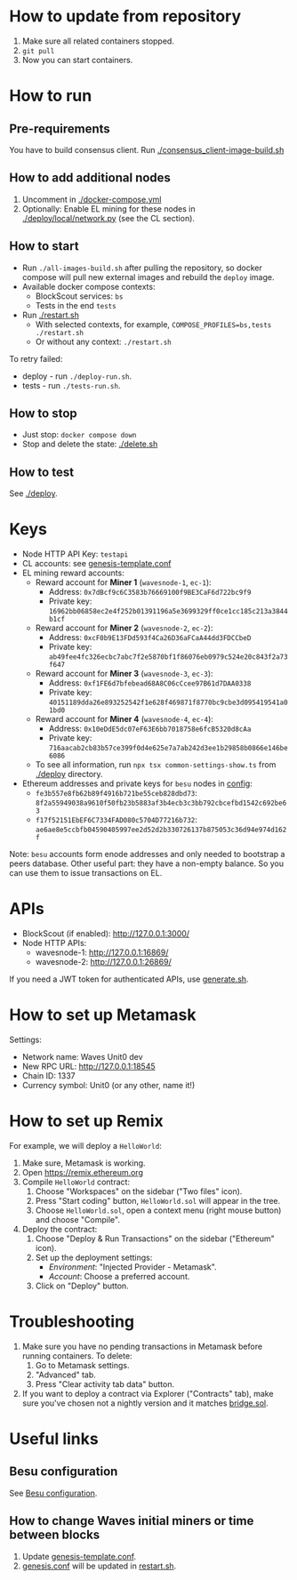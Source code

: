 # How to update from repository

1. Make sure all related containers stopped.
2. `git pull`
3. Now you can start containers.

# How to run

## Pre-requirements

You have to build consensus client. Run [./consensus_client-image-build.sh](./consensus_client-image-build.sh)

## How to add additional nodes

1. Uncomment in [./docker-compose.yml](./docker-compose.yml)
2. Optionally: Enable EL mining for these nodes in [./deploy/local/network.py](./deploy/local/network.py) (see the CL
   section).

## How to start

- Run `./all-images-build.sh` after pulling the repository, so docker compose will pull new external images and rebuild
  the `deploy` image.
- Available docker compose contexts:
    - BlockScout services: `bs`
    - Tests in the end `tests`
- Run [./restart.sh](./restart.sh)
    - With selected contexts, for example, `COMPOSE_PROFILES=bs,tests ./restart.sh`
    - Or without any context: `./restart.sh`

To retry failed:

- deploy - run `./deploy-run.sh`.
- tests - run `./tests-run.sh`.

## How to stop

* Just stop: `docker compose down`
* Stop and delete the state: [./delete.sh](./delete.sh)

## How to test

See [./deploy](./deploy/).

# Keys

* Node HTTP API Key: `testapi`
* CL accounts: see [genesis-template.conf](configs/wavesnode/genesis-template.conf)
* EL mining reward accounts:
    * Reward account for **Miner 1** (`wavesnode-1`, `ec-1`):
        * Address: `0x7dBcf9c6C3583b76669100f9BE3CaF6d722bc9f9`
        * Private key: `16962bb06858ec2e4f252b01391196a5e3699329ff0ce1cc185c213a3844b1cf`
    * Reward account for **Miner 2** (`wavesnode-2`, `ec-2`):
        * Address: `0xcF0b9E13FDd593f4Ca26D36aFCaA44dd3FDCCbeD`
        * Private key: `ab49fee4fc326ecbc7abc7f2e5870bf1f86076eb0979c524e20c843f2a73f647`
    * Reward account for **Miner 3** (`wavesnode-3`, `ec-3`):
        * Address: `0xf1FE6d7bfebead68A8C06cCcee97B61d7DAA0338`
        * Private key: `40151189dda26e893252542f1e628f469871f8770bc9cbe3d095419541a01bd0`
    * Reward account for **Miner 4** (`wavesnode-4`, `ec-4`):
        * Address: `0x10eDdE5dc07eF63E6bb7018758e6fcB5320d8cAa`
        * Private key: `716aacab2cb83b57ce399f0d4e625e7a7ab242d3ee1b29858b0866e146be6086`
    * To see all information, run `npx tsx common-settings-show.ts` from [./deploy](./deploy/) directory.
* Ethereum addresses and private keys for `besu` nodes in [config](configs/ec-common/genesis.json):
    * `fe3b557e8fb62b89f4916b721be55ceb828dbd73`: `8f2a55949038a9610f50fb23b5883af3b4ecb3c3bb792cbcefbd1542c692be63`
    * `f17f52151EbEF6C7334FAD080c5704D77216b732`: `ae6ae8e5ccbfb04590405997ee2d52d2b330726137b875053c36d94e974d162f`

Note: `besu` accounts form enode addresses and only needed to bootstrap a peers database. Other useful part: they have
a non-empty balance. So you can use them to issue transactions on EL.

# APIs

* BlockScout (if enabled): http://127.0.0.1:3000/
* Node HTTP APIs:
    * wavesnode-1: http://127.0.0.1:16869/
    * wavesnode-2: http://127.0.0.1:26869/

If you need a JWT token for authenticated APIs, use [generate.sh](configs/ec-common/generate.sh).

# How to set up Metamask

Settings:

- Network name: Waves Unit0 dev
- New RPC URL: http://127.0.0.1:18545
- Chain ID: 1337
- Currency symbol: Unit0 (or any other, name it!)

# How to set up Remix

For example, we will deploy a `HelloWorld`:

1. Make sure, Metamask is working.
2. Open https://remix.ethereum.org
3. Compile `HelloWorld` contract:
    1. Choose "Workspaces" on the sidebar ("Two files" icon).
    2. Press "Start coding" button, `HelloWorld.sol` will appear in the tree.
    3. Choose `HelloWorld.sol`, open a context menu (right mouse button) and choose "Compile".
4. Deploy the contract:
    1. Choose "Deploy & Run Transactions" on the sidebar ("Ethereum" icon).
    2. Set up the deployment settings:
        * *Environment*: "Injected Provider - Metamask".
        * *Account*: Choose a preferred account.
    3. Click on "Deploy" button.

# Troubleshooting

1. Make sure you have no pending transactions in Metamask before running containers. To delete:
    1. Go to Metamask settings.
    2. "Advanced" tab.
    3. Press "Clear activity tab data" button.
2. If you want to deploy a contract via Explorer ("Contracts" tab), make sure you've chosen not a nightly version and it
   matches [bridge.sol](./deploy/setup/el/bridge.sol).

# Useful links

## Besu configuration

See [Besu configuration](configs/besu/).

## How to change Waves initial miners or time between blocks

1. Update [genesis-template.conf](configs/wavesnode/genesis-template.conf).
2. [genesis.conf](configs/wavesnode/genesis.conf) will be updated in [restart.sh](./restart.sh).
